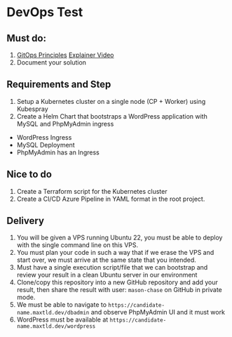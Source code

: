 # DevOps Test

## Must do:

1. [GitOps Principles](https://en.wikipedia.org/wiki/DevOps#GitOps) [Explainer Video](https://www.youtube.com/watch?v=f5EpcWp0THw)
2. Document your solution

## Requirements and Step


1. Setup a Kubernetes cluster on a single node (CP + Worker) using Kubespray
2. Create a Helm Chart that bootstraps a WordPress application with MySQL and PhpMyAdmin ingress

- WordPress Ingress
- MySQL Deployment
- PhpMyAdmin has an Ingress

## Nice to do

1. Create a Terraform script for the Kubernetes cluster
2. Create a CI/CD Azure Pipeline in YAML format in the root project.

## Delivery
1. You will be given a VPS running Ubuntu 22, you must be able to deploy with the single command line on this VPS.
2. You must plan your code in such a way that if we erase the VPS and start over, we must arrive at the same state that you intended.
3. Must have a single execution script/file that we can bootstrap and review your result in a clean Ubuntu server in our environment
4. Clone/copy this repository into a new GitHub repository and add your result, then share the result with user: `mason-chase` on GitHub in private mode.
5. We must be able to navigate to `https://candidate-name.maxtld.dev/dbadmin` and observe PhpMyAdmin UI and it must work
6. WordPress must be available at `https://candidate-name.maxtld.dev/wordpress`
